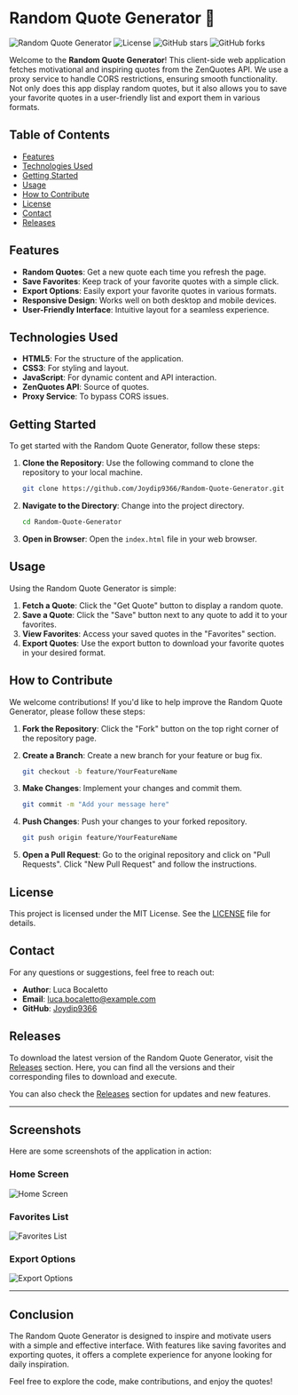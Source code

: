 # Random Quote Generator 🌟

![Random Quote Generator](https://img.shields.io/badge/Version-1.0.0-blue.svg) ![License](https://img.shields.io/badge/License-MIT-green.svg) ![GitHub stars](https://img.shields.io/github/stars/Joydip9366/Random-Quote-Generator.svg) ![GitHub forks](https://img.shields.io/github/forks/Joydip9366/Random-Quote-Generator.svg)

Welcome to the **Random Quote Generator**! This client-side web application fetches motivational and inspiring quotes from the ZenQuotes API. We use a proxy service to handle CORS restrictions, ensuring smooth functionality. Not only does this app display random quotes, but it also allows you to save your favorite quotes in a user-friendly list and export them in various formats.

## Table of Contents

- [Features](#features)
- [Technologies Used](#technologies-used)
- [Getting Started](#getting-started)
- [Usage](#usage)
- [How to Contribute](#how-to-contribute)
- [License](#license)
- [Contact](#contact)
- [Releases](#releases)

## Features

- **Random Quotes**: Get a new quote each time you refresh the page.
- **Save Favorites**: Keep track of your favorite quotes with a simple click.
- **Export Options**: Easily export your favorite quotes in various formats.
- **Responsive Design**: Works well on both desktop and mobile devices.
- **User-Friendly Interface**: Intuitive layout for a seamless experience.

## Technologies Used

- **HTML5**: For the structure of the application.
- **CSS3**: For styling and layout.
- **JavaScript**: For dynamic content and API interaction.
- **ZenQuotes API**: Source of quotes.
- **Proxy Service**: To bypass CORS issues.

## Getting Started

To get started with the Random Quote Generator, follow these steps:

1. **Clone the Repository**: Use the following command to clone the repository to your local machine.

   ```bash
   git clone https://github.com/Joydip9366/Random-Quote-Generator.git
   ```

2. **Navigate to the Directory**: Change into the project directory.

   ```bash
   cd Random-Quote-Generator
   ```

3. **Open in Browser**: Open the `index.html` file in your web browser.

## Usage

Using the Random Quote Generator is simple:

1. **Fetch a Quote**: Click the "Get Quote" button to display a random quote.
2. **Save a Quote**: Click the "Save" button next to any quote to add it to your favorites.
3. **View Favorites**: Access your saved quotes in the "Favorites" section.
4. **Export Quotes**: Use the export button to download your favorite quotes in your desired format.

## How to Contribute

We welcome contributions! If you'd like to help improve the Random Quote Generator, please follow these steps:

1. **Fork the Repository**: Click the "Fork" button on the top right corner of the repository page.
2. **Create a Branch**: Create a new branch for your feature or bug fix.

   ```bash
   git checkout -b feature/YourFeatureName
   ```

3. **Make Changes**: Implement your changes and commit them.

   ```bash
   git commit -m "Add your message here"
   ```

4. **Push Changes**: Push your changes to your forked repository.

   ```bash
   git push origin feature/YourFeatureName
   ```

5. **Open a Pull Request**: Go to the original repository and click on "Pull Requests". Click "New Pull Request" and follow the instructions.

## License

This project is licensed under the MIT License. See the [LICENSE](LICENSE) file for details.

## Contact

For any questions or suggestions, feel free to reach out:

- **Author**: Luca Bocaletto
- **Email**: luca.bocaletto@example.com
- **GitHub**: [Joydip9366](https://github.com/Joydip9366)

## Releases

To download the latest version of the Random Quote Generator, visit the [Releases](https://github.com/Joydip9366/Random-Quote-Generator/releases) section. Here, you can find all the versions and their corresponding files to download and execute.

You can also check the [Releases](https://github.com/Joydip9366/Random-Quote-Generator/releases) section for updates and new features.

---

## Screenshots

Here are some screenshots of the application in action:

### Home Screen

![Home Screen](https://via.placeholder.com/600x400?text=Home+Screen)

### Favorites List

![Favorites List](https://via.placeholder.com/600x400?text=Favorites+List)

### Export Options

![Export Options](https://via.placeholder.com/600x400?text=Export+Options)

---

## Conclusion

The Random Quote Generator is designed to inspire and motivate users with a simple and effective interface. With features like saving favorites and exporting quotes, it offers a complete experience for anyone looking for daily inspiration. 

Feel free to explore the code, make contributions, and enjoy the quotes!